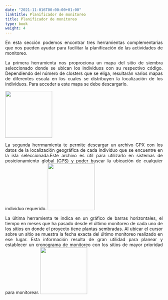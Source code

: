 ```yaml
---
date: "2021-11-016T00:00:00+01:00"
linktitle: Planificador de monitoreo
title: Planificador de monitoreo
type: book
weight: 4
---
```

<p style='text-align:justify;'>
En esta sección podemos encontrar tres herramientas complementarias que nos pueden ayudar para facilitar la planificación de las actividades de monitoreo.

<p style='text-align:justify;'>
La primera herramienta nos proprociona un mapa del sitio de siembra seleccionado donde se ubican los individuos con su respectivo código. Dependiendo del número de closters que se eliga, resultarán varios mapas de diferentes escala en los cuales se distribuyen la localización de los individuos. Para acceder a este mapa se debe descargarlo.
</p>

<img src="/resources/hd_restor/Fig12_Restor.png" width='150'/>

<p style='text-align:justify;'>
La segunda herrmamienta te permite descargar un archivo GPX con los datos de la localización geográfica de cada individuo que se encuentre en la isla seleccionada.Este archivo es útil para utilizarlo en sistemas de posicionamiento global (GPS) y poder buscar la ubicación de cualquier individuo requerido. 

<img src="/resources/hd_restor/Fig13_Restor.png" width='150'/>

<p style='text-align:justify;'>
La última herramienta te indica en un gráfico de barras horizontales, el tiempo en meses que ha pasado desde el último monitoreo de cada uno de los sitios en donde el proyecto tiene plantas sembradas. Al ubicar el cursor sobre un sitio se muestra la fecha exacta del último monitoreo realizado en ese lugar. Esta información resulta de gran utilidad para planear y establecer un cronograma de monitoreo con los sitios de mayor prioridad para monitorear.  

<img src="/resources/hd_restor/Fig14_Restor.png" width='150'/>